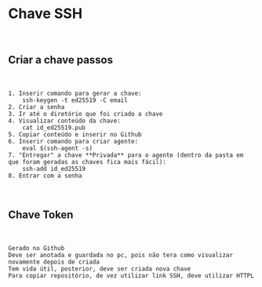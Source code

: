 # **Chave SSH**

&nbsp;

## **Criar a chave passos**

&nbsp;

    1. Inserir comando para gerar a chave:
        ssh-keygen -t ed25519 -C email
    2. Criar a senha
    3. Ir até o diretório que foi criado a chave
    4. Visualizar conteúdo da chave:
        cat id_ed25519.pub
    5. Copiar conteúdo e inserir no Github
    6. Inserir comando para criar agente:
        eval $(ssh-agent -s)
    7. "Entregar" a chave **Privada** para o agente (dentro da pasta em que foram geradas as chaves fica mais fácil):
        ssh-add id_ed25519
    8. Entrar com a senha

&nbsp;

## **Chave Token**

&nbsp;

    Gerado no Github
    Deve ser anotada e guardada no pc, pois não tera como visualizar novamente depois de criada
    Tem vida útil, posterior, deve ser criada nova chave
    Para copiar repositório, de vez utilizar link SSH, deve utilizar HTTPL